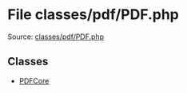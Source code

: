 File classes/pdf/PDF.php
=========

Source: [classes/pdf/PDF.php](https://github.com/PrestaShop/PrestaShop/blob/1.6.0.8/classes/pdf/PDF.php)


Classes
-------

* [PDFCore](class.PDFCore.md)

